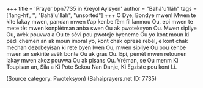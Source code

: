 +++
title = 'Prayer bpn7735 in Kreyol Ayisyen'
author = "Bahá'u'lláh"
tags = ['lang-ht', '', "Bahá'u'lláh", "unsorted"]
+++
O Dye, Bondye mwen! Mwen te kite lakay mwen, pandan mwen t’ap kenbe fèm fil lanmou Ou, epi mwen te mete tèt mwen konplètman anba swen Ou ak pwoteksyon Ou. Mwen sipliye Ou, avèk pouvwa a Ou te sèvi pou pwoteje byeneme Ou yo kont moun ki pèdi chemen an ak moun imoral yo, kont chak opresè rebèl, e kont chak mechan dezobeyisan ki rete byen lwen Ou, mwen sipliye Ou pou kenbe mwen an sekirite avèk bonte Ou ak gras Ou. Epi, pèmèt mwen retounen lakay mwen akoz pouvwa Ou ak pisans Ou. Vrèman, se Ou menm Ki Toupisan an, Sila a Ki Pote Sekou Nan Danje, Ki Egziste pou kont Li.

(Source category: Pwoteksyon)
(Bahaiprayers.net ID: 7735)
